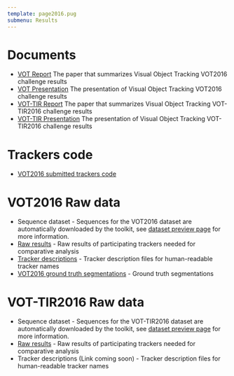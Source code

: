 ```yaml
---
template: page2016.pug
submenu: Results
---
```


# Documents

-   [VOT Report](https://data.votchallenge.net/vot2016/presentations/vot_2016_paper.pdf) The paper that summarizes Visual Object Tracking VOT2016 challenge results
-   [VOT Presentation](https://data.votchallenge.net/vot2016/presentations/vot_2016_presentation.pdf) The presentation of Visual Object Tracking VOT2016 challenge results
-   [VOT-TIR Report](https://data.votchallenge.net/vot2016/presentations/vot_tir_2016_paper.pdf) The paper that summarizes Visual Object Tracking VOT-TIR2016 challenge results
-   [VOT-TIR Presentation](https://data.votchallenge.net/vot2016/presentations/vot_tir_2016_presentation.pdf) The presentation of Visual Object Tracking VOT-TIR2016 challenge results

# Trackers code

-   [VOT2016 submitted trackers code](trackers.html)

# VOT2016 Raw data

-   Sequence dataset - Sequences for the VOT2016 dataset are automatically downloaded by the toolkit, see [dataset preview page](/vot2016/dataset.html) for more information.
-   [Raw results](https://data.votchallenge.net/vot2016/vot2016_results.zip) - Raw results of participating trackers needed for comparative analysis
-   [Tracker descriptions](https://data.votchallenge.net/vot2016/vot2016_trackers.zip) - Tracker description files for human-readable tracker names
-   [VOT2016 ground truth segmentations](http://cmp.felk.cvut.cz/~vojirtom/dataset/votseg/index.html) - Ground truth segmentations

# VOT-TIR2016 Raw data

-   Sequence dataset - Sequences for the VOT-TIR2016 dataset are automatically downloaded by the toolkit, see [dataset preview page](/vot2016/dataset.html) for more information.
-   [Raw results](https://data.votchallenge.net/vot2016/vot-tir2016_results.zip) - Raw results of participating trackers needed for comparative analysis
-   Tracker descriptions (Link coming soon) - Tracker description files for human-readable tracker names

